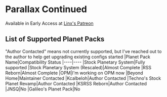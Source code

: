 # Parallax Continued
Available in Early Access at [Linx's Patreon](https://www.patreon.com/linx_)

## List of Supported Planet Packs
"Author Contacted" means not currently supported, but I've reached out to the author to help get upgrading existing configs started
|Planet Pack Name|Compatibility Status
|----|----
|Stock Planetary System|Fully supported
|Stock Planetary System (Rescaled)|Almost Complete
|RSS Reborn|Almost Complete
|OPM|I'm working on OPM now
|Beyond Home|Maintainer Contacted
|Kcalbeloh|Author Contacted
|Techno's Stock Planet Revamp|Author Contacted
|KSRSS Reborn|Author Contacted
|JNSQ|No
|Galileo's Planet Pack|No

